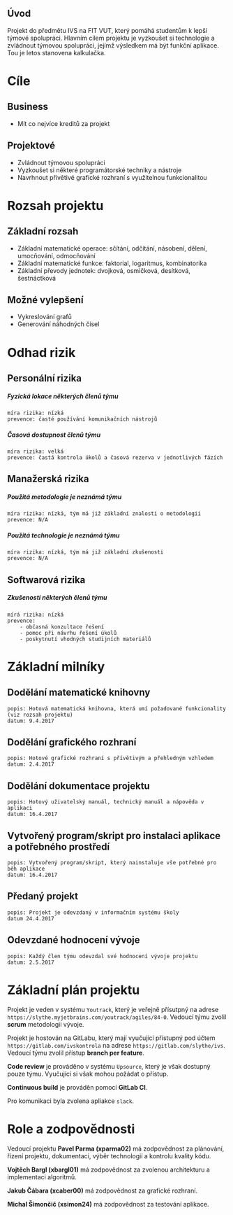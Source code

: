 ## Úvod
Projekt do předmětu IVS na FIT VUT, který pomáhá studentům k lepší týmové spolupráci. Hlavním cílem projektu je vyzkoušet si technologie a zvládnout týmovou spolupráci, jejímž výsledkem má být funkční aplikace. Tou je letos stanovena kalkulačka.

# Cíle

## Business
- Mít co nejvíce kreditů za projekt

## Projektové
- Zvládnout týmovou spolupráci
- Vyzkoušet si některé programátorské techniky a nástroje
- Navrhnout přívětivé grafické rozhraní s využitelnou funkcionalitou

# Rozsah projektu

## Základní rozsah
- Základní matematické operace: sčítání, odčítání, násobení, dělení, umocňování, odmocňování
- Základní matematické funkce: faktorial, logaritmus, kombinatorika
- Základní převody jednotek: dvojková, osmičková, desítková, šestnáctková

## Možné vylepšení
- Vykreslování grafů
- Generování náhodných čísel

# Odhad rizik

## Personální rizika
##### Fyzická lokace některých členů týmu
    míra rizika: nízká
    prevence: časté používání komunikačních nástrojů
##### Časová dostupnost členů týmu
    míra rizika: velká
    prevence: častá kontrola úkolů a časová rezerva v jednotlivých fázích
    
## Manažerská rizika
##### Použitá metodologie je neznámá týmu
    míra rizika: nízká, tým má již základní znalosti o metodologii
    prevence: N/A
##### Použitá technologie je neznámá týmu
    míra rizika: nízká, tým má již základní zkušenosti
    prevence: N/A
    
## Softwarová rizika
##### Zkušenosti některých členů týmu
    mírá rizika: nízká
    prevence:
        - občasná konzultace řešení
        - pomoc při návrhu řešení úkolů
        - poskytnutí vhodných studijních materiálů

# Základní milníky

## Dodělání matematické knihovny
	popis: Hotová matematická knihovna, která umí požadované funkcionality (viz rozsah projektu)
	datum: 9.4.2017
## Dodělání grafického rozhraní
	popis: Hotové grafické rozhraní s přívětivým a přehledným vzhledem
	datum: 2.4.2017
## Dodělání dokumentace projektu
	popis: Hotový uživatelský manuál, technický manuál a nápověda v aplikaci
	datum: 16.4.2017
## Vytvořený program/skript pro instalaci aplikace a potřebného prostředí
    popis: Vytvořený program/skript, který nainstaluje vše potřebné pro běh aplikace
    datum: 16.4.2017
## Předaný projekt
	popis: Projekt je odevzdaný v informačním systému školy
	datum 24.4.2017
## Odevzdané hodnocení vývoje
	popis: Každý člen týmu odevzdal své hodnocení vývoje projektu
	datum: 2.5.2017
	
# Základní plán projektu
Projekt je veden v systému `Youtrack`, který je veřejně přísutpný na adrese `https://slythe.myjetbrains.com/youtrack/agiles/84-0`. Vedoucí týmu zvolil **scrum** metodologii vývoje.

Projekt je hostován na GitLabu, který mají vyučující přístupný pod účtem `https://gitlab.com/ivskontrola` na adrese `https://gitlab.com/slythe/ivs`. Vedoucí týmu zvolil přístup **branch per feature**.

**Code review** je prováděno v systému `Upsource`, který je však dostupný pouze týmu. Vyučující si však mohou požádat o přístup.

**Continuous build** je prováděn pomocí **GitLab CI**.

Pro komunikaci byla zvolena apliakce `slack`.


# Role a zodpovědnosti
Vedoucí projektu **Pavel Parma (xparma02)** má zodpovědnost za plánování, řízení projektu, dokumentaci, výběr technologií a kontrolu kvality kódu.

**Vojtěch Bargl (xbargl01)** má zodpovědnost za zvolenou architekturu a implementaci algoritmů.

**Jakub Čábara (xcaber00)** má zodpovědnost za grafické rozhraní.

**Michal Šimončič (xsimon24)** má zodpovědnost za testování aplikace.
